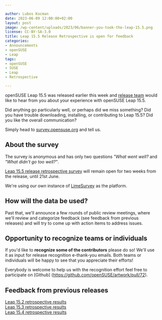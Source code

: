 ```yaml
---

author: Lubos Kocman
date: 2023-06-09 12:00:00+02:00
layout: post
image: /wp-content/uploads/2023/06/banner-you-took-the-leap-15.5.png
license: CC-BY-SA-3.0
title: Leap 15.5 Release Retrospective is open for feedback
categories:
- Announcements
- openSUSE
- Leap
tags:
- openSUSE
- SUSE
- Leap
- Retrospective

---
```

openSUSE Leap 15.5 was released earlier this week and [release team](https://en.opensuse.org/openSUSE:Release_team) would like to hear from you about your experience with openSUSE Leap 15.5.

Did anything go particularly well, or perhaps did we miss something? Did you have trouble downloading, installing, or contributing to Leap 15.5? Did you like the overall communication?

Simply head to [survey.opensuse.org](https://survey.opensuse.org/index.php?r=survey/index&sid=129923&lang=en) and tell us.

## About the survey

The survey is anonymous and has only two questions *"What went well?* and *"What didn't go too well?"*. 
 
[Leap 15.5 release retrospective survey](https://survey.opensuse.org/index.php?r=survey/index&sid=129923&lang=en) will remain open for two weeks from the release, until 21st June.

We're using our own instance of [LimeSurvey](https://www.limesurvey.org/) as the platform.

## How will the data be used?

Past that, we'll announce a few rounds of public review meetings, where we'll review and categorize feedback (see feedback from previous releases) and will try to come up with action items to address issues.<br />

## Opportunity to recognize teams or individuals

If you'd like to **recognize some of the contributors** please do so! We'll use it as input for release recognition e-thank-you emails.
Both teams or individuals will be happy to see that you appreciate their efforts!

Everybody is welcome to help us with the recognition effort feel free to participate on [Github] (https://github.com/openSUSE/artwork/pull/72).

## Feedback from previous releases

[Leap 15.2 retrospective results](https://en.opensuse.org/Portal:15.2/Retrospective)<br>
[Leap 15.3 retrospective results](https://en.opensuse.org/Portal:15.3/Retrospective)<br>
[Leap 15.4 retrospective results](https://en.opensuse.org/Portal:15.4/Retrospective)<br>

<meta name="openSUSE, SUSE, Leap, SLE, Enterprise, Linux, Retrospective" content="HTML,CSS,XML,JavaScript">
